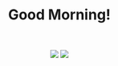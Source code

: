 <div id="header" align="center">
<h1>Good Morning!</h1>
  <p>

<br>
<br>
<a href="https://app.pluralsight.com/profile/nathayoung"><img src="https://img.shields.io/badge/Pluralsight-d1487b?style=for-the-badge&logo=pluralsight&logoColor=white"></a>
<a href="https://www.credly.com/users/nathayoung/badges"><img src="https://img.shields.io/badge/Credly-orange?style=for-the-badge&logo=credly&logoColor=white"></a>
</div>
